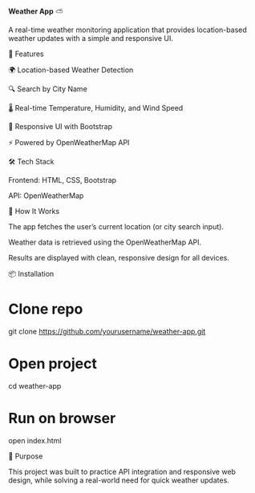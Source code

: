 **Weather App** ⛅

A real-time weather monitoring application that provides location-based weather updates with a simple and responsive UI.

🚀 Features

🌍 Location-based Weather Detection

🔍 Search by City Name

🌡️ Real-time Temperature, Humidity, and Wind Speed

📱 Responsive UI with Bootstrap

⚡ Powered by OpenWeatherMap API

🛠️ Tech Stack

Frontend: HTML, CSS, Bootstrap

API: OpenWeatherMap

📌 How It Works

The app fetches the user’s current location (or city search input).

Weather data is retrieved using the OpenWeatherMap API.

Results are displayed with clean, responsive design for all devices.

📦 Installation
# Clone repo
git clone https://github.com/yourusername/weather-app.git  

# Open project
cd weather-app  

# Run on browser
open index.html

🎯 Purpose

This project was built to practice API integration and responsive web design, while solving a real-world need for quick weather updates.
